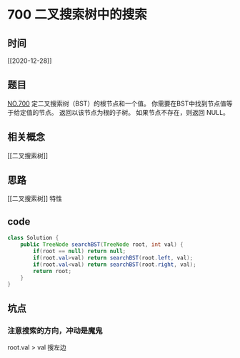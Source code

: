 # 700 二叉搜索树中的搜索
## 时间
[[2020-12-28]]
## 题目
[NO.700](https://leetcode-cn.com/problems/search-in-a-binary-search-tree/description/)
定二叉搜索树（BST）的根节点和一个值。 你需要在BST中找到节点值等于给定值的节点。 返回以该节点为根的子树。 如果节点不存在，则返回 NULL。
## 相关概念
[[二叉搜索树]]

## 思路
[[二叉搜索树]] 特性

## code
```java
class Solution {
    public TreeNode searchBST(TreeNode root, int val) {
        if(root == null) return null;
        if(root.val>val) return searchBST(root.left, val);
        if(root.val<val) return searchBST(root.right, val);
        return root;
    }
}

```
## 坑点
### 注意搜索的方向，冲动是魔鬼
root.val > val 搜左边